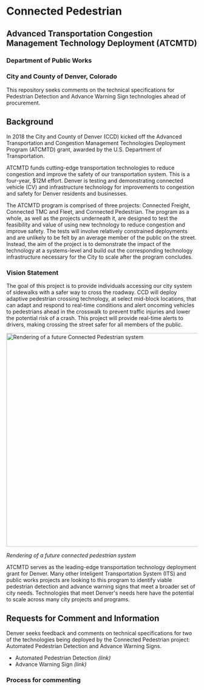 # Connected Pedestrian
## Advanced Transportation Congestion Management Technology Deployment (ATCMTD)
### Department of Public Works
### City and County of Denver, Colorado

This repository seeks comments on the technical specifications for Pedestrian Detection and Advance Warning Sign technologies ahead of procurement.

## Background
In 2018 the City and County of Denver (CCD) kicked off the Advanced Transportation and Congestion Management Technologies Deployment Program (ATCMTD) grant, awarded by the U.S. Department of Transportation. 

ATCMTD funds cutting-edge transportation technologies to reduce congestion and improve the safety of our transportation system. This is a four-year, $12M effort. Denver is testing and demonstrating connected vehicle (CV) and infrastructure technology for improvements to congestion and safety for Denver residents and businesses.

The ATCMTD program is comprised of three projects: Connected Freight, Connected TMC and Fleet, and Connected Pedestrian. The program as a whole, as well as the projects underneath it, are designed to test the feasibility and value of using new technology to reduce congestion and improve safety. The tests will involve relatively constrained deployments and are unlikely to be felt by an average member of the public on the street. Instead, the aim of the project is to demonstrate the impact of the technology at a systems-level and build out the corresponding technology infrastructure necessary for the City to scale after the program concludes. 

### Vision Statement

The goal of this project is to provide individuals accessing our city system of sidewalks with a safer way to cross the roadway. CCD will deploy adaptive pedestrian crossing technology, at select mid-block locations, that can adapt and respond to real-time conditions and alert oncoming vehicles to pedestrians ahead in the crosswalk to prevent traffic injuries and lower the potential risk of a crash. This project will provide real-time alerts to drivers, making crossing the street safer for all members of the public.

<img width="563" alt="Rendering of a future Connected Pedestrian system" src="https://user-images.githubusercontent.com/15271211/58514333-a882ad00-816f-11e9-9b43-c957547d0ce8.png">

_Rendering of a future connected pedestrian system_

ATCMTD serves as the leading-edge transportation technology deployment grant for Denver. Many other Inteligent Transportation System (ITS) and public works projects are looking to this program to identify viable pedestrian detection and advance warning signs that meet a broader set of city needs. Technologies that meet Denver's needs here have the potential to scale across many city projects and programs.

## Requests for Comment and Information

Denver seeks feedback and comments on technical specifications for two of the technologies being deployed by the Connected Pedestrian project: Automated Pedestrian Detection and Advance Warning Signs.

* Automated Pedestrian Detection _(link)_
* Advance Warning Sign _(link)_

### Process for commenting

